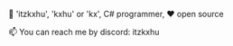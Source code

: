 👋 'itzkxhu', 'kxhu' or 'kx', C# programmer, ❤ open source

📫 You can reach me by discord: itzkxhu

<!---
1Kxhu/1Kxhu is a ✨ special ✨ repository because its `README.md` (this file) appears on your GitHub profile.
You can click the Preview link to take a look at your changes.
--->
